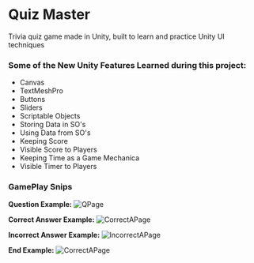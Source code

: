 # Quiz Master
Trivia quiz game made in Unity, built to learn and practice Unity UI techniques

###  Some of the New Unity Features Learned during this project:
- Canvas
- TextMeshPro
- Buttons
- Sliders
- Scriptable Objects
- Storing Data in SO's
- Using Data from SO's
- Keeping Score
- Visible Score to Players
- Keeping Time as a Game Mechanica
- Visible Timer to Players

### GamePlay Snips
**Question Example:**
![QPage](https://user-images.githubusercontent.com/77504543/154859084-aff6d81d-c5f7-4f16-862d-8a9d123fd6a6.png)

**Correct Answer Example:**
![CorrectAPage](https://user-images.githubusercontent.com/77504543/154859087-ef10053e-83e9-4c8a-be63-f813426d85c0.png)

**Incorrect Answer Example:**
![IncorrectAPage](https://user-images.githubusercontent.com/77504543/154859089-d11b6b3c-7e8f-4994-8e77-6fddabb74c65.png)

**End Example:**
![CorrectAPage](https://user-images.githubusercontent.com/77504543/154859093-ada88676-6a86-48ce-b4fb-fb44db267a30.png)
